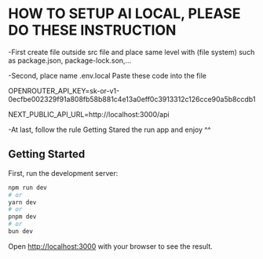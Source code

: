 # HOW TO SETUP AI LOCAL, PLEASE DO THESE INSTRUCTION
-First create file outside src file and place same level with (file system) such as package.json, package-lock.son,... 

-Second, place name .env.local
Paste these code into the file 

OPENROUTER_API_KEY=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

NEXT_PUBLIC_API_URL=http://localhost:3000/api

-At last, follow the rule Getting Stared the run app and enjoy ^^


## Getting Started

First, run the development server:

```bash
npm run dev
# or
yarn dev
# or
pnpm dev
# or
bun dev
```

Open [http://localhost:3000](http://localhost:3000) with your browser to see the result.
